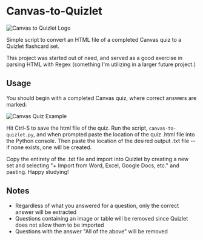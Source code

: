 # Canvas-to-Quizlet

![Canvas to Quizlet Logo](https://i.imgur.com/49t1ZZ2.png)

Simple script to convert an HTML file of a completed Canvas quiz to a Quizlet flashcard set. 

This project was started out of need, and served as a good exercise in parsing HTML with Regex (something I'm utilizing in a larger future project.)

## Usage
You should begin with a completed Canvas quiz, where correct answers are marked:

![Canvas Quiz Example](https://i.imgur.com/JzOWMij.png)

Hit Ctrl-S to save the html file of the quiz. Run the script, `canvas-to-quizlet.py`, and when prompted paste the location of the quiz .html file into the Python console. Then paste the location of the desired output .txt file -- if none exists, one will be created. 

Copy the entirety of the .txt file and import into Quizlet by creating a new set and selecting "+ Import from Word, Excel, Google Docs, etc." and pasting. Happy studying!

## Notes
* Regardless of what you answered for a question, only the correct answer will be extracted
* Questions containing an image or table will be removed since Quizlet does not allow them to be imported
* Questions with the answer "All of the above" will be removed
